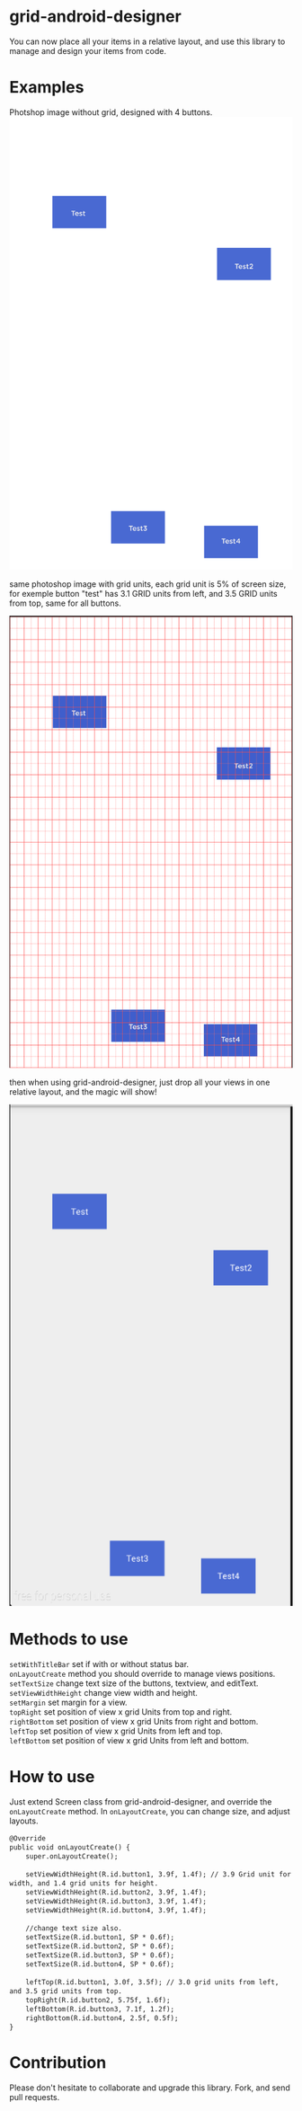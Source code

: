 # grid-android-designer
You can now place all your items in a relative layout, and use this library to manage and design your items from code.

# Examples

Photshop image without grid, designed with 4 buttons.
![alt tag](https://raw.githubusercontent.com/HusseinTaha/grid-android-designer/master/without_grid.png)

same photoshop image with grid units, each grid unit is 5% of screen size, for exemple button "test" has 3.1 GRID units from left, and 3.5 GRID units from top, same for all buttons.

![alt tag](https://raw.githubusercontent.com/HusseinTaha/grid-android-designer/master/with_grid.png)

then when using grid-android-designer, just drop all your views in one relative layout, and the magic will show!

![alt tag](https://raw.githubusercontent.com/HusseinTaha/grid-android-designer/master/device.png)

# Methods to use
  ```setWithTitleBar``` set if with or without status bar.<br/>
  ```onLayoutCreate``` method you should override to manage views positions.<br/>
  ```setTextSize``` change text size of the buttons, textview, and editText.<br/>
  ```setViewWidthHeight``` change view width and height.<br/>
  ```setMargin``` set margin for a view.<br/>
  ```topRight``` set position of view x grid Units from top and right.<br/>
  ```rightBottom``` set position of view x grid Units from right and bottom.<br/>
  ```leftTop``` set position of view x grid Units from left and top.<br/>
  ```leftBottom``` set position of view x grid Units from left and bottom.<br/>
  

# How to use
Just extend Screen class from grid-android-designer, and override the ```onLayoutCreate``` method.
In ```onLayoutCreate```, you can change size, and adjust layouts.

    @Override
    public void onLayoutCreate() {
        super.onLayoutCreate();
    
        setViewWidthHeight(R.id.button1, 3.9f, 1.4f); // 3.9 Grid unit for width, and 1.4 grid units for height.
        setViewWidthHeight(R.id.button2, 3.9f, 1.4f);
        setViewWidthHeight(R.id.button3, 3.9f, 1.4f);
        setViewWidthHeight(R.id.button4, 3.9f, 1.4f);
        
        //change text size also.
        setTextSize(R.id.button1, SP * 0.6f);
        setTextSize(R.id.button2, SP * 0.6f);
        setTextSize(R.id.button3, SP * 0.6f);
        setTextSize(R.id.button4, SP * 0.6f);
    
        leftTop(R.id.button1, 3.0f, 3.5f); // 3.0 grid units from left, and 3.5 grid units from top.
        topRight(R.id.button2, 5.75f, 1.6f);
        leftBottom(R.id.button3, 7.1f, 1.2f);
        rightBottom(R.id.button4, 2.5f, 0.5f);
    }

# Contribution
Please don't hesitate to collaborate and upgrade this library. Fork, and send pull requests.
